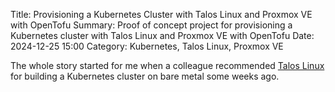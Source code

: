 Title: Provisioning a Kubernetes Cluster with Talos Linux and Proxmox VE with OpenTofu
Summary: Proof of concept project for provisioning a Kubernetes cluster with Talos Linux and Proxmox VE with OpenTofu
Date: 2024-12-25 15:00
Category: Kubernetes, Talos Linux, Proxmox VE

The whole story started for me when a colleague recommended [Talos Linux](https://www.talos.dev/) for building
a Kubernetes cluster on bare metal some weeks ago.
